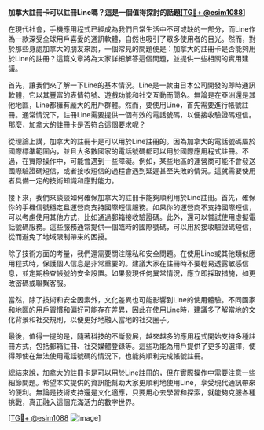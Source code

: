 **加拿大註冊卡可以註冊Line嗎？這是一個值得探討的話題[[TG💪+ @esim1088](https://t.me/s/esim1088)]**

在現代社會，手機應用程式已經成為我們日常生活中不可或缺的一部分，而Line作為一款深受全球用戶喜愛的通訊軟體，自然也吸引了眾多使用者的目光。然而，對於那些身處加拿大的朋友來說，一個常見的問題便是：加拿大的註冊卡是否能夠用於Line的註冊？這篇文章將為大家詳細解答這個問題，並提供一些相關的實用建議。

首先，讓我們來了解一下Line的基本情況。Line是一款由日本公司開發的即時通訊軟體，它以其豐富的表情符號、遊戲功能和社交互動而聞名。無論是在亞洲還是其他地區，Line都擁有龐大的用戶群體。然而，要使用Line，首先需要進行帳號註冊。通常情況下，註冊Line需要提供一個有效的電話號碼，以便接收驗證碼短信。那麼，加拿大的註冊卡是否符合這個要求呢？

從理論上講，加拿大的註冊卡是可以用於Line註冊的。因為加拿大的電話號碼屬於國際標準範圍內，並且大多數國家的電話號碼都可以用於國際應用程式註冊。不過，在實際操作中，可能會遇到一些障礙。例如，某些地區的運營商可能不會發送國際驗證碼短信，或者接收短信的過程會遇到延遲甚至失敗的情況。這就需要使用者具備一定的技術知識和應對能力。

接下來，我們來談談如何確保加拿大的註冊卡能夠順利用於Line註冊。首先，確保你的手機信號穩定且運營商支持國際短信服務。如果你的運營商不支持國際短信，可以考慮使用其他方式，比如通過郵箱接收驗證碼。此外，還可以嘗試使用虛擬電話號碼服務。這些服務通常提供一個臨時的國際號碼，可以用於接收驗證碼短信，從而避免了地域限制帶來的困擾。

除了技術方面的考量，我們還需要關注隱私和安全問題。在使用Line或其他類似應用程式時，保護個人信息是非常重要的。建議大家在註冊時不要輕易透露敏感信息，並定期檢查帳號的安全設置。如果發現任何異常情況，應立即採取措施，如更改密碼或聯繫客服。

當然，除了技術和安全因素外，文化差異也可能影響到Line的使用體驗。不同國家和地區的用戶習慣和偏好可能存在差異，因此在使用Line時，建議多了解當地的文化背景和社交規則，以便更好地融入當地的社交圈子。

最後，值得一提的是，隨著科技的不斷發展，越來越多的應用程式開始支持多種註冊方式，包括郵箱註冊、社交媒體登錄等。這些功能為用戶提供了更多的選擇，使得即使在無法使用電話號碼的情況下，也能夠順利完成帳號註冊。

總結來說，加拿大的註冊卡是可以用於Line註冊的，但在實際操作中需要注意一些細節問題。希望本文提供的資訊能幫助大家更順利地使用Line，享受現代通訊帶來的便利。無論是技術支持還是文化適應，只要用心去學習和探索，就能夠克服各種挑戰，真正融入這個充滿活力的數字世界。

[[TG💪+ @esim1088](https://t.me/s/esim1088) ![Image](https://i.postimg.cc/4NQfJmqS/Snipaste-2025-05-13-00-14-12.png)]